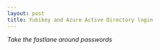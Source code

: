 ```yaml
---
layout: post
title: Yubikey and Azure Active Directory login
---
```


_Take the fastlane around passwords_